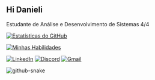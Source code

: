 ## Hi Danieli
Estudante de Análise e Desenvolvimento de Sistemas 4/4

[![Estatísticas do GitHub](https://github-readme-stats.vercel.app/api?username=DanyCampos5&show_icons=true&theme=synthwave&hide_border=true&locale=pt-br)](https://github.com/DanyCampos5/github-readme-stats)

[![Minhas Habilidades](https://skillicons.dev/icons?i=html,css,js,php,java,nodejs,sql)](https://skillicons.dev)

[![LinkedIn](https://img.shields.io/badge/LinkedIn-0077B5?style=for-the-badge&logo=linkedin&logoColor=white)](https://www.linkedin.com/in/DanieliCampos)
[![Discord](https://img.shields.io/badge/Discord-7289DA?style=for-the-badge&logo=discord&logoColor=white)](https://discord.com/users/dany_campos5)
[![Gmail](https://img.shields.io/badge/Gmail-D14836?style=for-the-badge&logo=gmail&logoColor=white)](mailto:dc525950@gmail.com])

![github-snake](https://github.com/DanyCampos5/DanyCampos5/blob/output/github-snake.svg)
          
